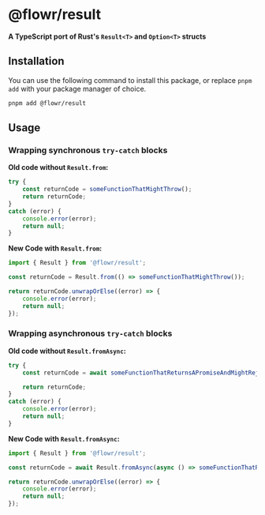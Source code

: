 # @flowr/result

**A TypeScript port of Rust's `Result<T>` and `Option<T>` structs**

## Installation

You can use the following command to install this package, or replace `pnpm add` with your package manager of choice.

```sh
pnpm add @flowr/result
```

## Usage

### Wrapping synchronous `try-catch` blocks

**Old code without `Result.from`:**

```typescript
try {
	const returnCode = someFunctionThatMightThrow();
	return returnCode;
}
catch (error) {
	console.error(error);
	return null;
}
```

**New Code with `Result.from`:**

```typescript
import { Result } from '@flowr/result';

const returnCode = Result.from(() => someFunctionThatMightThrow());

return returnCode.unwrapOrElse((error) => {
	console.error(error);
	return null;
});
```

### Wrapping asynchronous `try-catch` blocks

**Old code without `Result.fromAsync`:**

```typescript
try {
	const returnCode = await someFunctionThatReturnsAPromiseAndMightReject();

	return returnCode;
}
catch (error) {
	console.error(error);
	return null;
}
```

**New Code with `Result.fromAsync`:**

```typescript
import { Result } from '@flowr/result';

const returnCode = await Result.fromAsync(async () => someFunctionThatReturnsAPromiseAndMightReject());

return returnCode.unwrapOrElse((error) => {
	console.error(error);
	return null;
});
```
